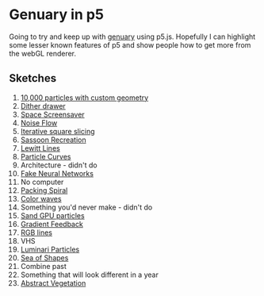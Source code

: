 # Genuary in p5

Going to try and keep up with [genuary](https://genuary.art/) using p5.js. Hopefully I can highlight some lesser known features of p5 and show people how to get more from the webGL renderer.

## Sketches

1. [10,000 particles with custom geometry](https://aferriss.github.io/genuary/1-1/)
2. [Dither drawer](https://aferriss.github.io/genuary/1-2/)
3. [Space Screensaver](https://aferriss.github.io/genuary/1-3/)
4. [Noise Flow](https://aferriss.github.io/genuary/1-4/)
5. [Iterative square slicing](https://aferriss.github.io/genuary/1-5/)
6. [Sassoon Recreation](https://aferriss.github.io/genuary/1-6/)
7. [Lewitt Lines](https://aferriss.github.io/genuary/1-7/)
8. [Particle Curves](https://aferriss.github.io/genuary/1-8/)
9. Architecture - didn't do
10. [Fake Neural Networks](https://aferriss.github.io/genuary/1-10/)
11. No computer
12. [Packing Spiral](https://aferriss.github.io/genuary/1-12/)
13. [Color waves](https://aferriss.github.io/genuary/1-13/)
14. Something you'd never make - didn't do
15. [Sand GPU particles](https://aferriss.github.io/genuary/1-15)
16. [Gradient Feedback](https://aferriss.github.io/genuary/1-16/)
17. [RGB lines](https://aferriss.github.io/genuary/1-17/)
18. VHS
19. [Luminari Particles](https://aferriss.github.io/genuary/1-19/)
20. [Sea of Shapes](https://aferriss.github.io/genuary/1-20/)
21. Combine past
22. Something that will look different in a year
23. [Abstract Vegetation](https://aferriss.github.io/genuary/1-23)
